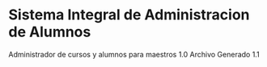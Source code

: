 # Sistema Integral de Administracion de Alumnos
Administrador de cursos y alumnos para maestros
1.0 Archivo Generado
1.1 
